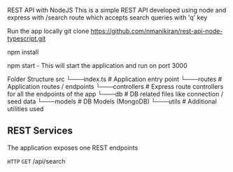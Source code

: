 REST API with NodeJS
This is a simple REST API developed using node and express with /search route which accepts search queries with 'q' key

Run the app locally
git clone https://github.com/nmanikiran/rest-api-node-typescript.git

npm install

npm start - This will start the application and run on port 3000

Folder Structure
src
└───index.ts          # Application entry point
└───routes            # Application routes / endpoints
└───controllers       # Express route controllers for all the endpoints of the app
└───db                # DB related files like connection / seed data
└───models            # DB Models (MongoDB)
└───utils             # Additional utilities used


## REST Services

The application exposes one REST endpoints

`HTTP` `GET` /api/search